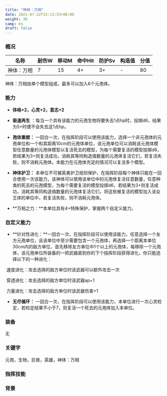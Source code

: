 ```yaml
---
title: "神体：万相"
date: 2021-07-22T15:13:53+08:00
weight: 36
camp: ms
draft: false
---
```


### 概况

| 名称       | 耐伤W | 移动M | 命中Hit | 防护Sv | 构造值 | 分值 |
| ---------- | ----- | ----- | ------- | ------ | ------ | ---- |
| 神体：万相 | 7     | 15    | 4+      | 3+     | -      | 80   |

神体：万相由单个模型组成，最多可以加入6个元孢体。

### 能力

- **体格+2，心灵+2，意志+2**
- **极速再生** ：每当一个具有该能力的元孢生物将要失去1点hp时，投掷d6，结果为5+时便不会失去这1点hp。  
- **孢体重塑：** 一回合一次，在指挥阶段可以使用该能力，选择一个非元孢体的元孢单位和一个和其距离10cm的元孢体单位，该元孢单位可以消耗该元孢体模型任意数量的元孢体模型以复活死去的模型，为每个需要复活的模型投掷d6，若结果为3+则复活成功，消耗其等同构造值数量的元孢体复活它们，若复活失败，则不消耗元孢体。本能力在元孢体充足的情况可以复活多个模型。
- **神体护卫：** 本单位不可被英勇护卫规则保护，在指挥阶段每个神体只能在一回合使用一次该能力，该神体可以使用该单位中的元孢体复活任意数量，任意种类的死去的元孢模型，为每个需要复活的模型投掷d6，若结果为3+则复活成功，消耗其等同构造值数量的元孢体复活它们，将这些被复活的模型加入该女王体的单位中，若复活失败，则不消耗元孢体。

- **万相之力：**本单位具有4+特殊保护，掌握两个自定义能力。

### 自定义能力

- **针对性进化：**一回合一次，在指挥阶段可以使用该能力，任意选择一个友方元孢单位，且该单位中至少需要包含一个元孢体，再选择一个距离本单位30cm内的敌方单位，首先移除友方单位中1个以上的元孢体，每移除一个元孢体，该元孢单位所装备的一把武器直到你的下个指挥阶段获得进化，你只能选择以下的一种进化：

​       速度进化：攻击选择的敌方单位时该武器可以额外攻击一次

​       穿透进化：攻击选择的敌方单位时该武器ap+1

​       力量进化：攻击选择的敌方单位时该武器伤害+1

- **无尽循环：** 一回合一次，在指挥阶段可以使用该能力，本单位进行一次心灵检定，若检定结果不小于7，则复活一个死去的元孢体加入本单位。



### 装备

无

### **关键字**

元孢，生物，巨兽，英雄，神体：万相

### 指挥技能



### 背景



